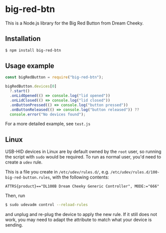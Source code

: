 # big-red-btn

This is a Node.js library for the Big Red Button from Dream Cheeky.

## Installation

```sh
$ npm install big-red-btn
```

## Usage example

```js
const bigRedButton = require("big-red-btn");

bigRedButton.devices[0]
  ?.start()
  .onLidOpened(() => console.log("lid opened"))
  .onLidClosed(() => console.log("lid closed"))
  .onButtonPressed(() => console.log("button pressed"))
  .onButtonReleased(() => console.log("button released")) ??
  console.error("No devices found");
```

For a more detailed example, see `test.js`

## Linux

USB-HID devices in Linux are by default owned by the `root` user, so running the script with `sudo` would be required. To run as normal user, you'd need to create a `udev` rule.

This is a file you create in `/etc/udev/rules.d/`, e.g. `/etc/udev/rules.d/100-big-red-button.rules`, with the following contents:

```
ATTRS{product}=="DL100B Dream Cheeky Generic Controller", MODE:="666"
```

Then, run

```sh
$ sudo udevadm control --reload-rules
```

and unplug and re-plug the device to apply the new rule.
If it still does not work, you may need to adapt the attribute to match what your device is sending.
